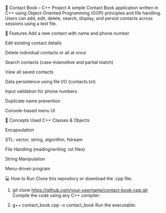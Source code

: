 📘 Contact Book – C++ Project
A simple Contact Book application written in C++ using Object-Oriented Programming (OOP) principles and file handling. Users can add, edit, delete, search, display, and persist contacts across sessions using a text file.

🚀 Features
Add a new contact with name and phone number

Edit existing contact details

Delete individual contacts or all at once

Search contacts (case-insensitive and partial match)

View all saved contacts

Data persistence using file I/O (contacts.txt)

Input validation for phone numbers

Duplicate name prevention

Console-based menu UI

🧠 Concepts Used
C++ Classes & Objects

Encapsulation

STL: vector, string, algorithm, fstream

File Handling (reading/writing .txt files)

String Manipulation

Menu-driven program

💻 How to Run
Clone this repository or download the .cpp file:


1. git clone https://github.com/your-username/contact-book-cpp.git
Compile the code using any C++ compiler:


2. g++ contact_book.cpp -o contact_book
Run the executable:


